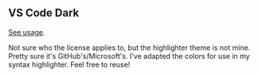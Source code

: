 ## VS Code Dark

[See usage](../assets/styles/partials/tokens/_color.scss#73).

Not sure who the license applies to, but the highlighter theme is not mine. Pretty sure it's GitHub's/Microsoft's. I've adapted the colors for use in my syntax highlighter. Feel free to reuse!
